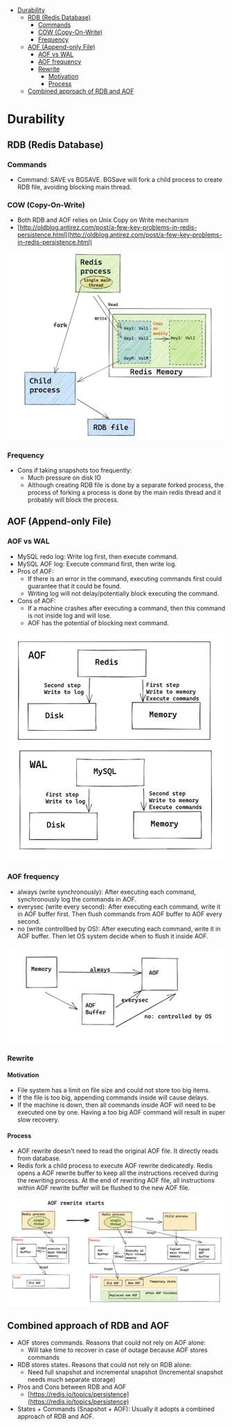 - [Durability](#durability)
  - [RDB (Redis Database)](#rdb-redis-database)
    - [Commands](#commands)
    - [COW (Copy-On-Write)](#cow-copy-on-write)
    - [Frequency](#frequency)
  - [AOF (Append-only File)](#aof-append-only-file)
    - [AOF vs WAL](#aof-vs-wal)
    - [AOF frequency](#aof-frequency)
    - [Rewrite](#rewrite)
      - [Motivation](#motivation)
      - [Process](#process)
  - [Combined approach of RDB and AOF](#combined-approach-of-rdb-and-aof)

# Durability


## RDB (Redis Database)
### Commands
* Command: SAVE vs BGSAVE. BGSave will fork a child process to create RDB file, avoiding blocking main thread.

### COW (Copy-On-Write)
* Both RDB and AOF relies on Unix Copy on Write mechanism
* [http://oldblog.antirez.com/post/a-few-key-problems-in-redis-persistence.html](http://oldblog.antirez.com/post/a-few-key-problems-in-redis-persistence.html)

![](../.gitbook/assets/redis_snapchat_process.png)

### Frequency
* Cons if taking snapshots too frequently:
  * Much pressure on disk IO
  * Although creating RDB file is done by a separate forked process, the process of forking a process is done by the main redis thread and it probably will block the process. 

## AOF (Append-only File)

### AOF vs WAL
* MySQL redo log: Write log first, then execute command.
* MySQL AOF log: Execute command first, then write log. 
* Pros of AOF:
  * If there is an error in the command, executing commands first could guarantee that it could be found. 
  * Writing log will not delay/potentially block executing the command. 
* Cons of AOF: 
  * If a machine crashes after executing a command, then this command is not inside log and will lose. 
  * AOF has the potential of blocking next command. 

![](../.gitbook/assets/redis_AofWal.png)

### AOF frequency
* always (write synchronously): After executing each command, synchronously log the commands in AOF.
* everysec (write every second): After executing each command, write it in AOF buffer first. Then flush commands from AOF buffer to AOF every second.
* no (write controllbed by OS): After executing each command, write it in AOF buffer. Then let OS system decide when to flush it inside AOF.

![](../.gitbook/assets/redis_AofWritebackStrategy.png)

### Rewrite
#### Motivation
* File system has a limit on file size and could not store too big items.
* If the file is too big, appending commands inside will cause delays. 
* If the machine is down, then all commands inside AOF will need to be executed one by one. Having a too big AOF command will result in super slow recovery. 

#### Process
* AOF rewrite doesn't need to read the original AOF file. It directly reads from database. 
* Redis fork a child process to execute AOF rewrite dedicatedly. Redis opens a AOF rewrite buffer to keep all the instructions received during the rewriting process. At the end of rewriting AOF file, all instructions within AOF rewrite buffer will be flushed to the new AOF file. 

![](../.gitbook/assets/redis_AofRewrite.png)

## Combined approach of RDB and AOF
* AOF stores commands. Reasons that could not rely on AOF alone:
  * Will take time to recover in case of outage because AOF stores commands
* RDB stores states. Reasons that could not rely on RDB alone:
  * Need full snapshot and incremental snapshot (Incremental snapshot needs much separate storage)
* Pros and Cons between RDB and AOF
  * [https://redis.io/topics/persistence](https://redis.io/topics/persistence)
* States + Commands (Snapshot + AOF): Usually it adopts a combined approach of RDB and AOF. 